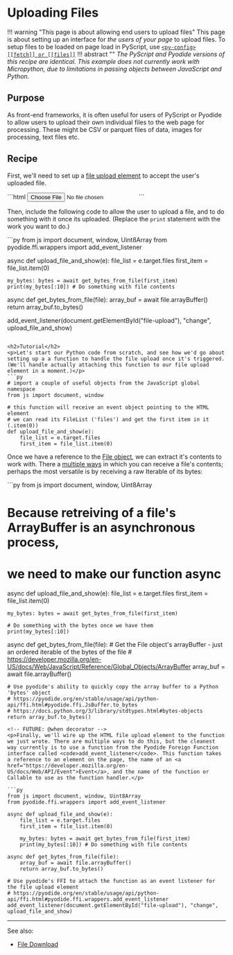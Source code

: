 # Uploading Files

!!! warning "This page is about allowing end users to upload files"
    This page is about setting up an interface for <i>the users of your page</i> to upload files. To setup files to be loaded on page load in PyScript, use <a href="https://docs.pyscript.net/latest/reference/elements/py-config.html#a-name-fetch-fetch-a"><code>&lt;py-config&gt; [[fetch]] or [[files]]</code></a>
!!! abstract ""
    <i>The PyScript and Pyodide versions of this recipe are identical. This example does not currently work with Micropython, due to limitations in passing objects between JavaScript and Python.</i>


<h2>Purpose</h2>
<p>As front-end frameworks, it is often useful for users of PyScript or Pyodide to allow users to upload their own individual files to the web page for processing. These might be CSV or parquet files of data, images for processing, text files etc.</p>
<h2>Recipe</h2>
<p>First, we'll need to set up a <a href="https://developer.mozilla.org/en-US/docs/Web/HTML/Element/input/file">file upload element</a> to accept the user's uploaded file.</p>
```html
<label for="Upload a File"></label>
<input type="file" id="file-upload">
```
<p>Then, include the following code to allow the user to upload a file, and to do something with it once its uploaded. (Replace the <code>print</code> statement with the work you want to do.)</p>
```py
from js import document, window, Uint8Array
from pyodide.ffi.wrappers import add_event_listener
    
async def upload_file_and_show(e):
    file_list = e.target.files
    first_item = file_list.item(0)
    
    my_bytes: bytes = await get_bytes_from_file(first_item)
    print(my_bytes[:10]) # Do something with file contents
    
async def get_bytes_from_file(file):
    array_buf = await file.arrayBuffer()
    return array_buf.to_bytes()
    
add_event_listener(document.getElementById("file-upload"), "change", upload_file_and_show)

```

<h2>Tutorial</h2>
<p>Let's start our Python code from scratch, and see how we'd go about setting up a a function to handle the file upload once it's triggered. (We'll handle actually attaching this function to our file upload element in a moment.)</p>
```py
# import a couple of useful objects from the JavaScript global namespace
from js import document, window
    
# this function will receive an event object pointing to the HTML element
# we can read its FileList ('files') and get the first item in it (.item(0))
def upload_file_and_show(e):
    file_list = e.target.files
    first_item = file_list.item(0)

```
<p>Once we have a reference to the <a href="https://developer.mozilla.org/en-US/docs/Web/API/File">File object</a>, we can extract it's contents to work with. There a <a href="https://developer.mozilla.org/en-US/docs/Web/API/File#instance_methods">multiple ways</a> in which you can receive a file's contents; perhaps the most versatile is by receiving a raw Iterable of its bytes:</p>
```py
from js import document, window, Uint8Array

# Because retreiving of a file's ArrayBuffer is an asynchronous process,
# we need to make our function async
async def upload_file_and_show(e):
    file_list = e.target.files
    first_item = file_list.item(0)
    
    my_bytes: bytes = await get_bytes_from_file(first_item)

    # Do something with the bytes once we have them
    print(my_bytes[:10])
    
async def get_bytes_from_file(file):
    # Get the File object's arrayBuffer - just an ordered iterable of the bytes of the file
    # https://developer.mozilla.org/en-US/docs/Web/JavaScript/Reference/Global_Objects/ArrayBuffer
    array_buf = await file.arrayBuffer()
    
    # Use pyodide's ability to quickly copy the array buffer to a Python 'bytes' object
    # https://pyodide.org/en/stable/usage/api/python-api/ffi.html#pyodide.ffi.JsBuffer.to_bytes
    # https://docs.python.org/3/library/stdtypes.html#bytes-objects
    return array_buf.to_bytes()

```
<!-- FUTURE: @when decorator -->
<p>Finally, we'll wire up the HTML file upload element to the function we just wrote. There are multiple ways to do this, but the cleanest way currently is to use a function from the Pyodide Foreign Function interface called <code>add_event_listener</code>. This function takes a reference to an element on the page, the name of an <a href="https://developer.mozilla.org/en-US/docs/Web/API/Event">Event</a>, and the name of the function or Callable to use as the function handler.</p>

```py
from js import document, window, Uint8Array
from pyodide.ffi.wrappers import add_event_listener
    
async def upload_file_and_show(e):
    file_list = e.target.files
    first_item = file_list.item(0)
    
    my_bytes: bytes = await get_bytes_from_file(first_item)
    print(my_bytes[:10]) # Do something with file contents
    
async def get_bytes_from_file(file):
    array_buf = await file.arrayBuffer()
    return array_buf.to_bytes()
    
# Use pyodide's FFI to attach the function as an event listener for the file upload element
# https://pyodide.org/en/stable/usage/api/python-api/ffi.html#pyodide.ffi.wrappers.add_event_listener
add_event_listener(document.getElementById("file-upload"), "change", upload_file_and_show)

```
<hr>
<p>See also:
    <ul>
        <li><a href="/file-download">File Download</a></li>
    </ul>
</p>
<!-- 
    TODO: Add notes on other ways to transform the arraybuffer into an object 
    to_file(), etc
    https://pyodide.org/en/stable/usage/api/python-api/ffi.html#pyodide.ffi.JsBuffer
-->

